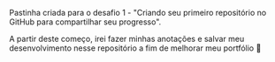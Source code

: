 Pastinha criada para o desafio 1 - "Criando seu primeiro repositório no GitHub para compartilhar seu progresso".


A partir deste começo, irei fazer minhas anotações e salvar meu desenvolvimento nesse repositório a fim de melhorar meu portfólio
